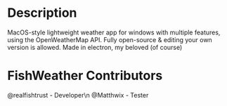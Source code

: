 # Description
MacOS-style lightweight weather app for windows with multiple features, using the OpenWeatherMap API. Fully open-source & editing your own version is allowed. Made in electron, my beloved (of course)

# FishWeather Contributors
@realfishtrust - Developer\n
@Matthwix - Tester
